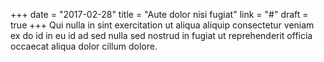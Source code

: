 +++
date = "2017-02-28"
title = "Aute dolor nisi fugiat"
link = "#"
draft = true
+++
Qui nulla in sint exercitation ut aliqua aliquip consectetur veniam ex do id in eu id ad sed nulla sed nostrud in fugiat ut reprehenderit officia occaecat aliqua dolor cillum dolore.